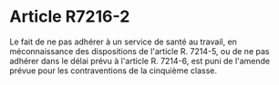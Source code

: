 # Article R7216-2

  
Le fait de ne pas adhérer à un service de santé au travail, en méconnaissance des dispositions de l'article R. 7214-5, ou de ne pas adhérer dans le délai prévu à l'article R. 7214-6, est puni de l'amende prévue pour les contraventions de la cinquième classe.